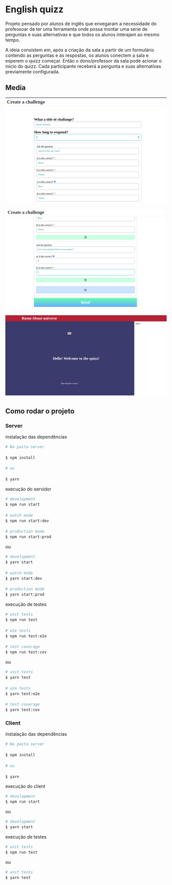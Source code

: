 # English quizz

Projeto pensado por alunos de inglês que enxegaram a necessidade do professoar de ter uma ferramenta onde possa montar uma serie de perguntas e suas alternativas e que todos os alunos interajam ao mesmo tempo.

A ideia consistem em, após a criação da sala a partir de um formulário contendo as perguntas e as respostas, os alunos conectem a sala e esperem o quizz começar. Então o dono/professor da sala pode acionar o inicio do quizz. Cada participante receberá a pergunta e suas alternativas previamente configurada.

## Media

![form1](.github/form-english-quizz.png)

![form2](.github/send-english-quizz.png)

![room1](.github/room-english-quizz.png)


## Como rodar o projeto

### Server

instalação das dependências

```bash
# Na pasta server 

$ npm install

# ou

$ yarn
```

execução do servidor

```bash
# development
$ npm run start

# watch mode
$ npm run start:dev

# production mode
$ npm run start:prod
```

ou 

```bash
# development
$ yarn start

# watch mode
$ yarn start:dev

# production mode
$ yarn start:prod
```

execução de testes

```bash
# unit tests
$ npm run test

# e2e tests
$ npm run test:e2e

# test coverage
$ npm run test:cov
```

ou 

```bash
# unit tests
$ yarn test

# e2e tests
$ yarn test:e2e

# test coverage
$ yarn test:cov
```

### Client

instalação das dependências

```bash
# Na pasta server 

$ npm install

# ou

$ yarn
```

execução do client

```bash
# development
$ npm run start

```

ou 

```bash
# development
$ yarn start
```

execução de testes

```bash
# unit tests
$ npm run test
```

ou

```bash
# unit tests
$ yarn test
```